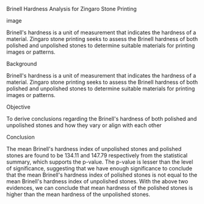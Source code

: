 Brinell Hardness Analysis for Zingaro Stone Printing

image

Brinell's hardness is a unit of measurement that indicates the hardness of a material. Zingaro stone printing seeks to assess the Brinell hardness of both polished and unpolished stones to determine suitable materials for printing images or patterns.

Background

Brinell's hardness is a unit of measurement that indicates the hardness of a material. Zingaro stone printing seeks to assess the Brinell hardness of both polished and unpolished stones to determine suitable materials for printing images or patterns.

Objective

To derive conclusions regarding the Brinell's hardness of both polished and unpolished stones and how they vary or align with each other

Conclusion

The mean Brinell's hardness index of unpolished stones and polished stones are found to be 134.11 and 147.79 respectively from the statistical summary, which supports the p-value.
The p-value is lesser than the level of significance, suggesting that we have enough significance to conclude that the mean Brinell's hardness index of polished stones is not equal to the mean Brinell's hardness index of unpolished stones.
With the above two evidences, we can conclude that mean hardness of the polished stones is higher than the mean hardness of the unpolished stones.
